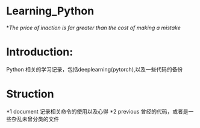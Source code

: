# Learning_Python
**The price of inaction is far greater than the cost of making a mistake*

# Introduction:
Python 相关的学习记录，包括deeplearning(pytorch),以及一些代码的备份

# Struction
*1 document
记录相关命令的使用以及心得
*2 previous
曾经的代码，或者是一些杂乱未曾分类的文件
